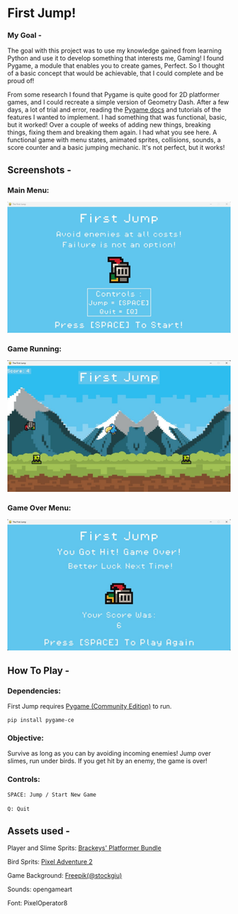 # First Jump!

### My Goal -

The goal with this project was to use my knowledge gained from learning Python and use it to develop something that interests me, Gaming! I found Pygame, a module that enables you to create games, Perfect. So I thought of a basic concept that would be achievable, that I could complete and be proud of! 

From some research I found that Pygame is quite good for 2D platformer games, and I could recreate a simple version of Geometry Dash. After a few days, a lot of trial and error, reading the [Pygame docs](https://www.pygame.org/docs/) and tutorials of the features I wanted to implement. I had something that was functional, basic, but it worked! Over a couple of weeks of adding new things, breaking things, fixing them and breaking them again. I had what you see here. A functional game with menu states, animated sprites, collisions, sounds, a score counter and a basic jumping mechanic. It's not perfect, but it works! 


## Screenshots - 

### Main Menu: 

![image alt](FirstJumpAssets/Screenshots/Main_Menu.jpg)

### Game Running: 

![image alt](FirstJumpAssets/Screenshots/Playing_Game.jpg)

### Game Over Menu:

![image alt](FirstJumpAssets/Screenshots/Game_Over.jpg)




## How To Play -

### Dependencies:

First Jump requires [Pygame (Community Edition)](https://pypi.org/project/pygame-ce/) to run. 

```
pip install pygame-ce
```

### Objective:

Survive as long as you can by avoiding incoming enemies! Jump over slimes, run under birds. If you get hit by an enemy, the game is over!

### Controls:

```
SPACE: Jump / Start New Game

Q: Quit
```

## Assets used -
Player and Slime Sprits: [Brackeys' Platformer Bundle](https://brackeysgames.itch.io/brackeys-platformer-bundle)

Bird Sprits: [Pixel Adventure 2](https://pixelfrog-assets.itch.io/pixel-adventure-2)

Game Background: [Freepik(@stockgiu)](https://www.freepik.com/free-vector/arcade-game-world-pixel-scene_4815143.htm)

Sounds: opengameart

Font: PixelOperator8

